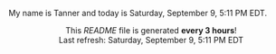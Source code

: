 My name is Tanner and today is Saturday, September 9, 5:11 PM EDT.

<p align="center">This <i>README</i> file is generated <b>every 3 hours</b>!</br>Last refresh: Saturday, September 9, 5:11 PM EDT<br /></p>
